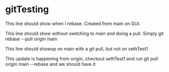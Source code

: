 # gitTesting
This line should show when I rebase. Created from main on GUI.

This line should show without switching to main and doing a pull. Simply git rebase --pull origin main

This line should showup on main with a git pull, but not on sethTest1

This update is happening from origin, checkout sethTest1 and run git pull origin main --rebase and we should have it.
